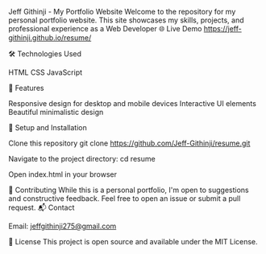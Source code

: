 Jeff Githinji - My Portfolio Website
Welcome to the repository for my personal portfolio website. This site showcases my skills, projects, and professional experience as a Web Developer
🌐 Live Demo
https://jeff-githinji.github.io/resume/

🛠️ Technologies Used

HTML
CSS 
JavaScript

🚀 Features

Responsive design for desktop and mobile devices
Interactive UI elements
Beautiful minimalistic design


🔧 Setup and Installation

Clone this repository
git clone https://github.com/Jeff-Githinji/resume.git

Navigate to the project directory:
cd resume

Open index.html in your browser

🤝 Contributing
While this is a personal portfolio, I'm open to suggestions and constructive feedback. Feel free to open an issue or submit a pull request.
📬 Contact

Email: jeffgithinji275@gmail.com

📜 License
This project is open source and available under the MIT License.
